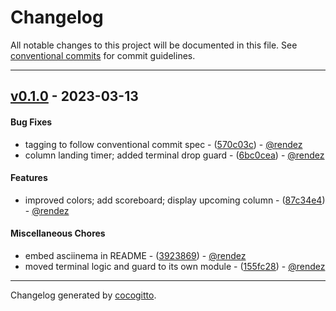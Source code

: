 # Changelog
All notable changes to this project will be documented in this file. See [conventional commits](https://www.conventionalcommits.org/) for commit guidelines.

- - -
## [v0.1.0](https://github.com/rendez/rust_columns/compare/1bff133139b33329ad6dea46aa9e572c619d1a56..v0.1.0) - 2023-03-13
#### Bug Fixes
- tagging to follow conventional commit spec - ([570c03c](https://github.com/rendez/rust_columns/commit/570c03c2d22e8b157ad12a38926bc5284d055618)) - [@rendez](https://github.com/rendez)
- column landing timer; added terminal drop guard - ([6bc0cea](https://github.com/rendez/rust_columns/commit/6bc0ceac008af42a8d26627b1d0c64406f9fc121)) - [@rendez](https://github.com/rendez)
#### Features
- improved colors; add scoreboard; display upcoming column - ([87c34e4](https://github.com/rendez/rust_columns/commit/87c34e423a8b98b5a169340dfd784a1a8347aa94)) - [@rendez](https://github.com/rendez)
#### Miscellaneous Chores
- embed asciinema in README - ([3923869](https://github.com/rendez/rust_columns/commit/392386970f552c7e008b62dac17a46465ea82642)) - [@rendez](https://github.com/rendez)
- moved terminal logic and guard to its own module - ([155fc28](https://github.com/rendez/rust_columns/commit/155fc28bdb01d230de73068d6e85f88b58d87635)) - [@rendez](https://github.com/rendez)

- - -

Changelog generated by [cocogitto](https://github.com/cocogitto/cocogitto).